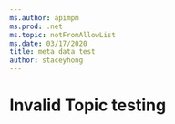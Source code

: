 ```yaml
---
ms.author: apimpm
ms.prod: .net
ms.topic: notFromAllowList
ms.date: 03/17/2020
title: meta data test
author: staceyhong
---
```


# Invalid Topic testing 
